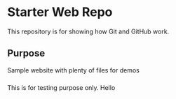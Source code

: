 # Starter Web Repo

This repository is for showing how Git and GitHub work.

## Purpose

Sample website with plenty of files for demos

### 
This is for testing purpose only. Hello